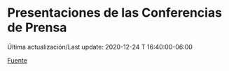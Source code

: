 # Presentaciones de las Conferencias de Prensa

Última actualización/Last update: 2020-12-24 T 16:40:00-06:00

 [Fuente](https://www.gob.mx/salud/documentos/presentaciones-de-las-conferencias-de-prensa)
